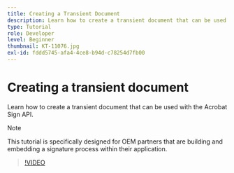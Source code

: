 ```yaml
---
title: Creating a Transient Document
description: Learn how to create a transient document that can be used with the Acrobat Sign API.
type: Tutorial
role: Developer
level: Beginner
thumbnail: KT-11076.jpg
exl-id: fddd5745-afa4-4ce8-b94d-c78254d7fb00
---
```

# Creating a transient document

Learn how to create a transient document that can be used with the Acrobat Sign API.

>[!NOTE]
>
>This tutorial is specifically designed for OEM partners that are building and embedding a signature process within their application.

>[!VIDEO](https://video.tv.adobe.com/v/347351?hidetitle=true)
